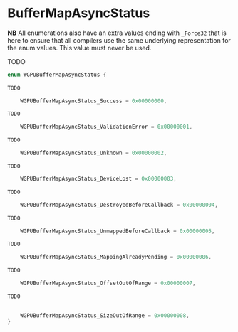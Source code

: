 

# BufferMapAsyncStatus

**NB** All enumerations also have an extra values ending with `_Force32` that is here to ensure that all compilers use the same underlying representation for the enum values. This value must never be used.


TODO

```C
enum WGPUBufferMapAsyncStatus {
        
TODO

    WGPUBufferMapAsyncStatus_Success = 0x00000000,
        
TODO

    WGPUBufferMapAsyncStatus_ValidationError = 0x00000001,
        
TODO

    WGPUBufferMapAsyncStatus_Unknown = 0x00000002,
        
TODO

    WGPUBufferMapAsyncStatus_DeviceLost = 0x00000003,
        
TODO

    WGPUBufferMapAsyncStatus_DestroyedBeforeCallback = 0x00000004,
        
TODO

    WGPUBufferMapAsyncStatus_UnmappedBeforeCallback = 0x00000005,
        
TODO

    WGPUBufferMapAsyncStatus_MappingAlreadyPending = 0x00000006,
        
TODO

    WGPUBufferMapAsyncStatus_OffsetOutOfRange = 0x00000007,
        
TODO


    WGPUBufferMapAsyncStatus_SizeOutOfRange = 0x00000008,
}
```
